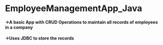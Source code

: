 # EmployeeManagementApp_Java

#### ->A basic App with CRUD Operations to maintain all records of employees in a company 
#### ->Uses JDBC to store the records
